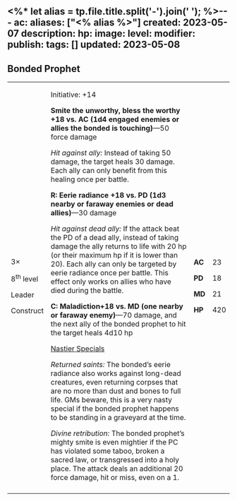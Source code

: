 <%* let alias = tp.file.title.split('-').join(' '); %>---
ac: 
aliases: ["<% alias %>"]
created: 2023-05-07
description: 
hp: 
image: 
level: 
modifier: 
publish: 
tags: []
updated: 2023-05-08
---

## Bonded Prophet

<table>
<colgroup>
<col style="width: 15%" />
<col style="width: 71%" />
<col style="width: 5%" />
<col style="width: 6%" />
</colgroup>
<tbody>
<tr class="odd">
<td><p>3×</p>
<p>8<sup>th</sup> level</p>
<p>Leader</p>
<p>Construct</p></td>
<td><p>Initiative: +14</p>
<p><strong>Smite the unworthy, bless the worthy +18 vs. AC (1d4 engaged
enemies or allies the bonded is touching)</strong>—50 force damage</p>
<p><em>Hit against ally:</em> Instead of taking 50 damage, the target
heals 30 damage. Each ally can only benefit from this healing once per
battle.</p>
<p><strong>R: Eerie radiance +18 vs. PD (1d3 nearby or faraway enemies
or dead allies)</strong>—30 damage</p>
<p><em>Hit against dead ally:</em> If the attack beat the PD of a dead
ally, instead of taking damage the ally returns to life with 20 hp (or
their maximum hp if it is lower than 20). Each ally can only be targeted
by eerie radiance once per battle. This effect only works on allies who
have died during the battle.</p>
<p><strong>C: Maladiction+18 vs. MD (one nearby or faraway
enemy)</strong>—70 damage, and the next ally of the bonded prophet to
hit the target heals 4d10 hp</p>
<p><u>Nastier Specials</u></p>
<p><em>Returned saints:</em> The bonded’s eerie radiance also works
against long-dead creatures, even returning corpses that are no more
than dust and bones to full life. GMs beware, this is a very nasty
special if the bonded prophet happens to be standing in a graveyard at
the time.</p>
<p><em>Divine retribution:</em> The bonded prophet’s mighty smite is
even mightier if the PC has violated some taboo, broken a sacred law, or
transgressed into a holy place. The attack deals an additional 20 force
damage, hit or miss, even on a 1.</p></td>
<td><p><strong>AC</strong></p>
<p><strong>PD</strong></p>
<p><strong>MD</strong></p>
<p><strong>HP</strong></p></td>
<td><p>23</p>
<p>18</p>
<p>21</p>
<p>420</p></td>
</tr>
<tr class="even">
<td></td>
<td></td>
<td></td>
<td></td>
</tr>
</tbody>
</table>
